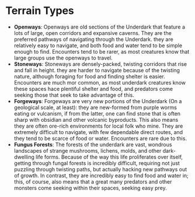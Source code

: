 # Terrain Types

- **Openways**: Openways are old sections of the Underdark that feature a lots of large, open corridors and expansive caverns. They are the preferred pathways of navigating through the Underdark. they are relatively easy to navigate, and both food and water tend to be simple enough to find. Encounters tend to be rarer, as most creatures know that large groups use the openways to travel. 
- **Stoneways**: Stoneways are densely-packed, twisting corridors that rise and fall in height. they are harder to navigate because of the twisting nature, although foraging for food and finding shelter is easier. Encounters are much mor common, as most underdark creatures know these spaces hace plentiful shelter and food, and predators come seeking those that seek to take advantage of this.
- **Forgeways**: Forgeways are very new portions of the Underdark (On a geological scale, at least): they are new-formed from purple worms eating or vulcanism, if from the latter, one can find stone that is often sharp with obsidian and other volcanic byproducts. This also means they are often ore-rich environments for local folk who mine. They are extremely difficult to navigate, with few dependable direct routes, and they tend to be scarce of food or water. Encounters are rare due to this.
- **Fungus Forests**: The forests of the underdark are vast, wondrous landscapes of strange mushrooms, lichens, molds, and other dark-dwelling life forms. Because of the way this life proliferates over itself, getting through fungal forests is incredibly difficult, requiring not just puzzling through twisting paths, but actually  hacking new pathways out of growth. In contrast, they are incredibly easy to find food and water in; this, of course, also means that a great many predators and other monsters come seeking within their spaces, seeking easy prey.